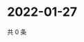 # 2022-01-27

共 0 条

<!-- BEGIN WEIBO -->
<!-- 最后更新时间 Thu Jan 27 2022 03:00:43 GMT+0800 (China Standard Time) -->

<!-- END WEIBO -->
